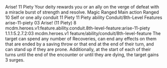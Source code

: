 <ability>
  <name>Arise!</name>
  <cost>11 Piety</cost>
  <flavor>Your deity rewards you or an ally on the verge of defeat with a miracle burst of strength and resolve.</flavor>
  <keywords>
    <keyword>Magic</keyword>
    <keyword>Ranged</keyword>
  </keywords>
  <type>Main action</type>
  <distance>Ranged 10</distance>
  <target>Self or one ally</target>
  <metadata>
    <class>conduit</class>
    <cost>11 Piety</cost>
    <cost_amount>11</cost_amount>
    <cost_resource>Piety</cost_resource>
    <feature_type>ability</feature_type>
    <file_dpath>Conduit/8th-Level Features</file_dpath>
    <item_id>arise-11-piety</item_id>
    <item_index>03</item_index>
    <item_name>Arise! (11 Piety)</item_name>
    <level>8</level>
    <scc>mcdm.heroes.v1:feature.ability.conduit.8th-level-feature:arise-11-piety</scc>
    <scdc>1.1.1:5.2.7.2:03</scdc>
    <source>mcdm.heroes.v1</source>
    <type>feature/ability/conduit/8th-level-feature</type>
  </metadata>
  <effects>
    <effect type="mundane">The target can spend any number of Recoveries, can end any effects on them that are ended by a saving throw or that end at the end of their turn, and can stand up if they are prone. Additionally, at the start of each of their turns until the end of the encounter or until they are dying, the target gains 3 surges.</effect>
  </effects>
</ability>
